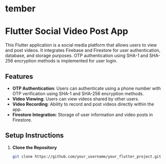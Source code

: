 # tember

# Flutter Social Video Post App

This Flutter application is a social media platform that allows users to view and post videos. It integrates Firebase and Firestore for user authentication, database, and storage purposes. OTP authentication using SHA-1 and SHA-256 encryption methods is implemented for user login.

## Features

- **OTP Authentication**: Users can authenticate using a phone number with OTP verification using SHA-1 and SHA-256 encryption methods.
- **Video Viewing**: Users can view videos shared by other users.
- **Video Recording**: Ability to record and post videos directly within the app.
- **Firestore Integration**: Storage of user information and video posts in Firestore.

## Setup Instructions

1. **Clone the Repository**

   ```bash
   git clone https://github.com/your_username/your_flutter_project.git
